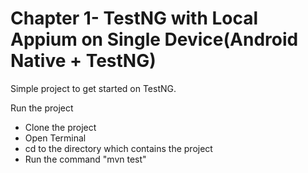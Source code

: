 # Chapter 1- TestNG with Local Appium on Single Device(Android Native + TestNG)

Simple project to get started on TestNG.


Run the project

* Clone the project
* Open Terminal
* cd to the directory which contains the project
* Run the command "mvn test"




